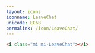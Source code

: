 ```yaml
---
layout: icons
iconname: LeaveChat
unicode: EC6B
permalink: /icon/LeaveChat/
---
```


``` html
<i class="mi mi-LeaveChat"></i>
```
